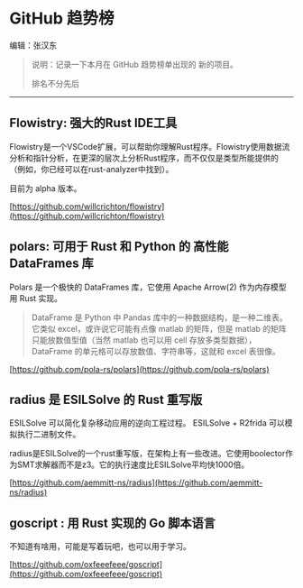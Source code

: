 # GitHub 趋势榜


编辑：张汉东

> 说明：记录一下本月在 GitHub 趋势榜单出现的 新的项目。
>
> 排名不分先后

---

## Flowistry: 强大的Rust IDE工具

Flowistry是一个VSCode扩展，可以帮助你理解Rust程序。Flowistry使用数据流分析和指针分析，在更深的层次上分析Rust程序，而不仅仅是类型所能提供的（例如，你已经可以在rust-analyzer中找到）。

目前为 alpha 版本。

[https://github.com/willcrichton/flowistry](https://github.com/willcrichton/flowistry)

## polars: 可用于 Rust 和 Python 的 高性能 DataFrames 库

Polars 是一个极快的 DataFrames 库，它使用 Apache Arrow(2) 作为内存模型用 Rust 实现。

> DataFrame 是 Python 中 Pandas 库中的一种数据结构，是一种二维表。它类似 excel，或许说它可能有点像 matlab 的矩阵，但是 matlab 的矩阵只能放数值型值（当然 matlab 也可以用 cell 存放多类型数据），DataFrame 的单元格可以存放数值、字符串等，这就和 excel 表很像。

[https://github.com/pola-rs/polars](https://github.com/pola-rs/polars)

## radius 是 ESILSolve 的 Rust 重写版

ESILSolve 可以简化复杂移动应用的逆向工程过程。 ESILSolve + R2frida 可以模拟执行二进制文件。

radius是ESILSolve的一个rust重写版，在架构上有一些改进。它使用boolector作为SMT求解器而不是z3。它的执行速度比ESILSolve平均快1000倍。

[https://github.com/aemmitt-ns/radius](https://github.com/aemmitt-ns/radius)

## goscript : 用 Rust 实现的 Go 脚本语言

不知道有啥用，可能是写着玩吧，也可以用于学习。

[https://github.com/oxfeeefeee/goscript](https://github.com/oxfeeefeee/goscript)